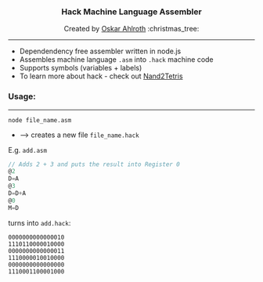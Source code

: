 <div align="center">
    <h3> Hack Machine Language Assembler</h3>
    Created by
    <a href="https://github.com/OskarAhl">Oskar Ahlroth</a>
    :christmas_tree:
</div>

---

* Dependendency free assembler written in node.js
* Assembles machine language `.asm` into `.hack` machine code
* Supports symbols (variables + labels)
* To learn more about hack - check out [ Nand2Tetris](https://www.nand2tetris.org/)

### Usage:

---

``` 
node file_name.asm 
```
* --> creates a new file `file_name.hack`

E.g. `add.asm`

```javascript
// Adds 2 + 3 and puts the result into Register 0
@2
D=A
@3
D=D+A
@0
M=D
```

turns into `add.hack`:
```
0000000000000010
1110110000010000
0000000000000011
1110000010010000
0000000000000000
1110001100001000
```

